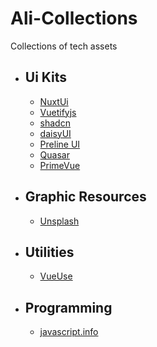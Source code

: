 # Ali-Collections
Collections of tech assets


- ## Ui Kits
    - [NuxtUi](https://ui.nuxt.com/)
    - [Vuetifyjs](https://vuetifyjs.com/en/)
    - [shadcn](https://ui.shadcn.com/)
    - [daisyUI](https://daisyui.com/)
    - [Preline UI](https://preline.co/index.html)
    - [Quasar](https://quasar.dev/)
    - [PrimeVue](https://primevue.org/)


- ## Graphic Resources
    - [Unsplash](https://unsplash.com/)


- ## Utilities
   - [VueUse](https://vueuse.org/)


- ## Programming
   - [javascript.info](https://javascript.info/)
